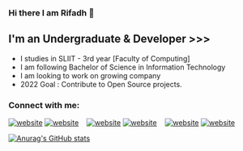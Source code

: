 ### Hi there I am Rifadh 👋

## I'm an Undergraduate & Developer >>>
- I studies in SLIIT - 3rd year [Faculty of Computing]
- I am following Bachelor of Science in Information Technology 
- I am looking to work on growing company
- 2022 Goal : Contribute to Open Source projects.

### Connect with me:

[![website](./img/twitter-light.svg)](https://twitter.com/codestackr#gh-light-mode-only)
[![website](./img/twitter-dark.svg)](https://twitter.com/codestackr#gh-dark-mode-only)
&nbsp;&nbsp;
[![website](./img/linkedin-light.svg)](https://linkedin.com/in/codeSTACKr#gh-light-mode-only)
[![website](./img/linkedin-dark.svg)](https://linkedin.com/in/codeSTACKr#gh-dark-mode-only)
&nbsp;&nbsp;
[![website](./img/instagram-light.svg)](https://instagram.com/codeSTACKr#gh-light-mode-only)
[![website](./img/instagram-dark.svg)](https://instagram.com/codeSTACKr#gh-dark-mode-only)



[![Anurag's GitHub stats](https://github-readme-stats.vercel.app/api?username=RifadhRFD)](https://github.com/anuraghazra/github-readme-stats)














<!---
- 👋 Hi, I’m @RifadhRFD
- 👀 I’m interested in Web Development.
- 🌱 I’m currently following BSc in Information Technology.
<!-- - 💞️ I’m looking to collaborate in side projects...
- 📫 How to reach me. Instagram->rifadh__47 Twitter->@rifadh47
RifadhRFD/RifadhRFD is a ✨ special ✨ repository because its `README.md` (this file) appears on your GitHub profile.
You can click the Preview link to take a look at your changes.
--->

